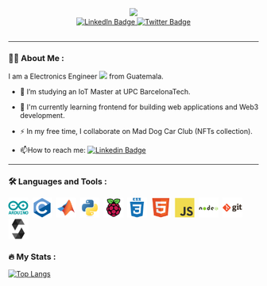 <div id="header" align="center">
  <img src="https://media.giphy.com/media/Qo2dupDib32rkTY4hX/giphy.gif" width="220"/>
</div>


<div id="badges" align="center">
  <a href="https://www.linkedin.com/in/pedro-pablo7/">
    <img src="https://img.shields.io/badge/LinkedIn-blue?style=flat&logo=linkedin&logoColor=white" alt="LinkedIn Badge"/>
  </a>
 
  <a href="https://twitter.com/pdro7">
    <img src="https://img.shields.io/badge/Twitter-blue?style=flat&logo=twitter&logoColor=white" alt="Twitter Badge"/>
  </a>
</div>

<div id="viewCounter" align="center">
<img src="https://komarev.com/ghpvc/?username=Pdro77&style=flat-square&color=blue" alt=""/>
</div>

---

### :man_technologist: About Me :

I am a Electronics Engineer <img src="https://media.giphy.com/media/U22HxRRRXQDHrRwxz7/giphy.gif" width="30"> from Guatemala.

- :telescope: I’m studying an IoT Master at UPC BarcelonaTech.

- :seedling: I'm currently learning frontend for building web applications and Web3 development.

- :zap: In my free time, I collaborate on Mad Dog Car Club (NFTs collection).

- :mailbox:How to reach me: [![Linkedin Badge](https://img.shields.io/badge/-LinkedIn-blue?style=flat&logo=Linkedin&logoColor=white)](https://www.linkedin.com/in/pedro-pablo7/)


---

### :hammer_and_wrench: Languages and Tools :

<div>
  <img src="https://github.com/devicons/devicon/blob/master/icons/arduino/arduino-original-wordmark.svg"  title="Arduino" alt="Arduino" width="40" height="40"/>&nbsp;
  <img src="https://github.com/devicons/devicon/blob/master/icons/c/c-original.svg"  title="C" alt="C" width="40" height="40"/>&nbsp;
  <img src="https://github.com/devicons/devicon/blob/master/icons/matlab/matlab-original.svg"  title="Matlab" alt="Matlab" width="40" height="40"/>&nbsp;
  <img src="https://github.com/devicons/devicon/blob/master/icons/python/python-original.svg"  title="Phyton" alt="Phyton" width="40" height="40"/>&nbsp;
  <img src="https://github.com/devicons/devicon/blob/master/icons/raspberrypi/raspberrypi-original.svg"  title="RaspberryPi" alt="RaspberryPi" width="40" height="40"/>&nbsp;
  <img src="https://github.com/devicons/devicon/blob/master/icons/css3/css3-plain-wordmark.svg"  title="CSS3" alt="CSS" width="40" height="40"/>&nbsp;
  <img src="https://github.com/devicons/devicon/blob/master/icons/html5/html5-original.svg" title="HTML5" alt="HTML" width="40" height="40"/>&nbsp;
  <img src="https://github.com/devicons/devicon/blob/master/icons/javascript/javascript-original.svg" title="JavaScript" alt="JavaScript" width="40" height="40"/>&nbsp;
  <img src="https://github.com/devicons/devicon/blob/master/icons/nodejs/nodejs-original-wordmark.svg" title="NodeJS" alt="NodeJS" width="40" height="40"/>&nbsp;
  <img src="https://github.com/devicons/devicon/blob/master/icons/git/git-original-wordmark.svg" title="Git" **alt="Git" width="40" height="40"/>
  <img src="https://github.com/devicons/devicon/blob/master/icons/solidity/solidity-original.svg" title="Solidity" **alt="Solidity" width="40" height="40"/>
</div>

### :fire: My Stats :
[![Top Langs](https://github-readme-stats.vercel.app/api/top-langs/?username=Pdro77&layout=compact&theme=vue-dark)](https://github.com/anuraghazra/github-readme-stats)
